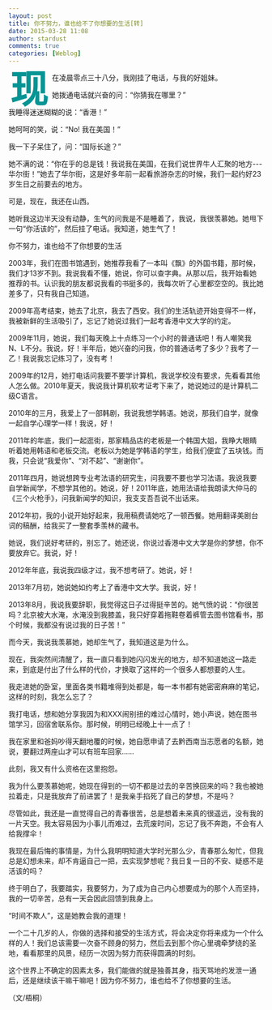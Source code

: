 ```yaml
---
layout: post
title: 你不努力，谁也给不了你想要的生活[转]
date: 2015-03-28 11:08
author: stardust
comments: true
categories: [Weblog]
---
```

<span style="float: left; color: #059494; font-size: 75px; line-height: 60px; padding-top: 4px; padding-right: 8px; padding-left: 3px;"><b>现</b></span>在凌晨零点三十八分，我刚挂了电话，与我的好姐妹。

她拨通电话就兴奋的问：“你猜我在哪里？”

我睡得迷迷糊糊的说：“香港！”

她呵呵的笑，说：“No! 我在美国！”

我一下子呆住了，问：“国际长途？”

她不满的说：“你在乎的总是钱！我说我在美国，在我们说世界牛人汇聚的地方---华尔街！”她去了华尔街，这是好多年前一起看旅游杂志的时候，我们一起约好23岁生日之前要去的地方。

可是，现在，我还在山西。

她听我这边半天没有动静，生气的问我是不是睡着了，我说，我很羡慕她。她甩下一句“你活该的”，然后挂了电话。我知道，她生气了！

你不努力，谁也给不了你想要的生活

2003年，我们在图书馆遇到，她推荐我看了一本叫《飘》的外国书籍，那时候，我们才13岁不到。我说我看不懂，她说，你可以查字典。从那以后，我开始看她推荐的书。认识我的朋友都说我看的书挺多的，我每次听了心里都空空的。我比她差多了，只有我自己知道。

2009年高考结束，她去了北京，我去了西安。我们的生活轨迹开始变得不一样，我被新鲜的生活吸引了，忘记了她说过我们一起考香港中文大学的约定。

2009年11月，她说，我们每天晚上十点练习一个小时的普通话吧！有人嘲笑我N、L不分。我说，好！半年后，她兴奋的问我，你的普通话考了多少？我考了一乙！我说我忘记练习了，没有考！

2009年的12月，她打电话问我要不要学计算机，我说学校没有要求，先看看其他人怎么做。2010年夏天，我说我计算机软考证考下来了，她说她过的是计算机二级C语言。

2010年的三月，我爱上了一部韩剧，我说我想学韩语。她说，那我们自学，就像一起自学心理学一样！我说，好！

2011年的年底，我们一起逛街，那家精品店的老板是一个韩国大姐，我睁大眼睛听着她用韩语和老板交流。老板以为她是学韩语的学生，给我们便宜了五块钱。而我，只会说“我爱你”、“对不起”、“谢谢你”。

2011年四月，她说想跨专业考法语的研究生，问我要不要也学习法语。我说我要自学新闻学，不想学其他的。她说，好！2011年底，她用法语给我朗读大仲马的《三个火枪手》，问我新闻学的知识，我支支吾吾说不出话来。

2012年初，我的小说开始好起来，我用稿费请她吃了一顿西餐。她用翻译美剧台词的稿酬，给我买了一整套季羡林的藏书。

她说，我们说好考研的，别忘了。她还说，你说过香港中文大学是你的梦想，你不要放弃它。我说，好！

2012年年底，我说我四级才过，我不想考研了。她说，好！

2013年7月初，她说她如约考上了香港中文大学。我说，好！

2013年8月，我说我要辞职，我觉得这日子过得挺辛苦的。她气愤的说：“你很苦吗？北京被大水淹，水淹没到我膝盖，我只好穿着拖鞋卷着裤管去图书馆看书，那个时候，我都没有说过我的日子苦！”

而今天，我说我羡慕她，她却生气了，我知道这是为什么。

现在，我突然间清醒了，我一直只看到她闪闪发光的地方，却不知道她这一路走来，到底是付出了什么样的代价，才换取了这样的一个很多人都想要的人生。

我走进她的卧室，里面各类书籍堆得到处都是，每一本书都有她密密麻麻的笔记，这样的时刻，我怎么忘了？

我打电话，想和她分享我因为和XXX闹别扭的难过心情时，她小声说，她在图书馆学习，回宿舍联系你。那时候，明明已经晚上十一点了！

我在家里和爸妈吵得天翻地覆的时候，她自愿申请了去黔西南当志愿者的名额，她说，要翻过两座山才可以有班车回家……

此刻，我又有什么资格在这里抱怨。

我为什么要羡慕她呢，她现在得到的一切不都是过去的辛苦换回来的吗？我也被她拉着走，只是我放弃了前进罢了！是我亲手掐死了自己的梦想，不是吗？

尽管如此，我还是一直觉得自己的青春很苦，总是想着未来真的很遥远，没有我的一片天空。我太容易因为小事儿而难过，去荒废时间，忘记了我不奔跑，不会有人给我撑伞！

我现在最后悔的事情是，为什么我明明知道大学时光那么少，青春那么匆忙，但我总是幻想未来，却不肯逼自己一把，去实现梦想呢？我日复一日的不安、疑惑不是活该的吗？

终于明白了，我要踏实，我要努力，为了成为自己内心想要成为的那个人而坚持，我的一切辛苦，总有一天会因此回馈到我身上。

“时间不欺人”，这是她教会我的道理！

一个二十几岁的人，你做的选择和接受的生活方式，将会决定你将来成为一个什么样的人！我们总该需要一次奋不顾身的努力，然后去到那个你心里魂牵梦绕的圣地，看看那里的风景，经历一次因为努力而获得圆满的时刻。

这个世界上不确定的因素太多，我们能做的就是独善其身，指天骂地的发泄一通后，还是继续该干嘛干嘛吧！因为你不努力，谁也给不了你想要的生活。

（文/梧桐）
